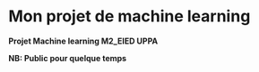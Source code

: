 # Mon projet de machine learning 
**Projet Machine learning M2_EIED UPPA** 

 **NB: Public pour quelque temps**
